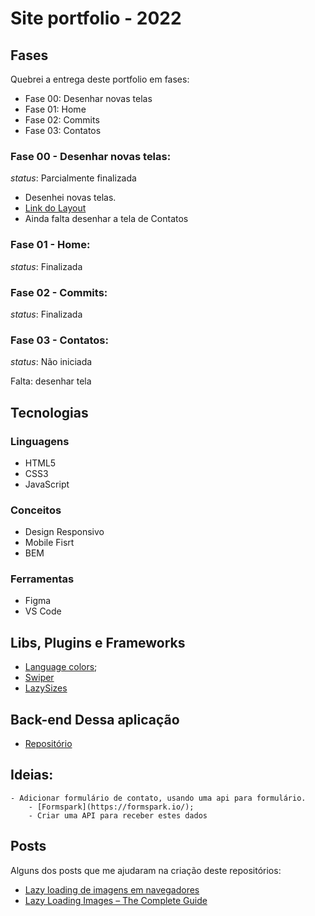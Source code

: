 # Site portfolio - 2022

## Fases

Quebrei a entrega deste portfolio em fases:
- Fase 00: Desenhar novas telas
- Fase 01: Home
- Fase 02: Commits
- Fase 03: Contatos

### Fase 00 - Desenhar novas telas:

*status*: Parcialmente finalizada

- Desenhei novas telas.
- [Link do Layout](https://www.figma.com/file/1Y7L3A6rmKyWwLMCxHQGTU/Meu-Site-Portfolio---2022?node-id=12%3A235)
- Ainda falta desenhar a tela de Contatos

### Fase 01 - Home:

*status*: Finalizada

### Fase 02 - Commits:

*status*: Finalizada

### Fase 03 - Contatos:

*status*: Não iniciada

Falta: desenhar tela 

## Tecnologias

### Linguagens
- HTML5
- CSS3
- JavaScript

### Conceitos
- Design Responsivo
- Mobile Fisrt
- BEM

### Ferramentas
- Figma
- VS Code

## Libs, Plugins e Frameworks

- [Language colors](https://github.com/quickutils/language-colors);
- [Swiper](https://swiperjs.com/)
- [LazySizes](https://github.com/aFarkas/lazysizes)

## Back-end Dessa aplicação

- [Repositório](https://github.com/vanribeiro/vanribeiro-github-io-backend)

## Ideias:
    - Adicionar formulário de contato, usando uma api para formulário. 
        - [Formspark](https://formspark.io/);
        - Criar uma API para receber estes dados

## Posts

Alguns dos posts que me ajudaram na criação deste repositórios:

- [Lazy loading de imagens em navegadores](https://web.dev/browser-level-image-lazy-loading/)
- [Lazy Loading Images – The Complete Guide](https://imagekit.io/blog/lazy-loading-images-complete-guide/)